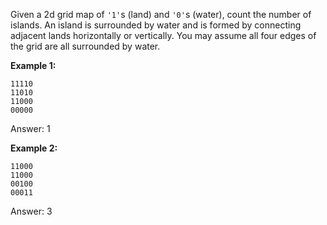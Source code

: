 Given a 2d grid map of `'1'`s (land) and `'0'`s (water), count the number of islands. An island is surrounded by water and is formed by connecting adjacent lands horizontally or vertically. You may assume all four edges of the grid are all surrounded by water.

**Example 1:**
```
11110
11010
11000
00000
```
Answer: 1

**Example 2:**
```
11000
11000
00100
00011
```
Answer: 3
